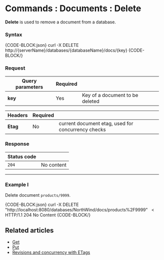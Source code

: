 # Commands : Documents : Delete

**Delete** is used to remove a document from a database.

### Syntax

{CODE-BLOCK:json}
 curl -X DELETE http://{serverName}/databases/{databaseName}/docs/{key}
{CODE-BLOCK/}

### Request

| Query parameters | Required | |
| ------------- | -- | ---- |
| **key** | Yes | Key of a document to be deleted |

| Headers | Required | |
| --------| ------- | --- |
| **Etag** | No |  current document etag, used for concurrency checks |

### Response

| Status code | |
| ----------- | - |
| `204` | No content |

<hr />

### Example I

Delete document `products/9999`.

{CODE-BLOCK:json}
curl -X DELETE "http://localhost:8080/databases/NorthWind/docs/products%2F9999" 
&nbsp;
< HTTP/1.1 204 No Content
{CODE-BLOCK/}


## Related articles

- [Get](../../../client-api/commands/documents/get)  
- [Put](../../../client-api/commands/documents/put)  
- [Revisions and concurrency with ETags](../../../client-api/concurrency/revisions-and-concurrency-with-etags)   